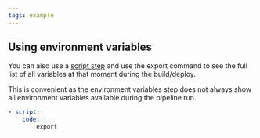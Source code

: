 ```yaml
---
tags: example
---
```


## Using environment variables

You can also use a [script step](/learn/steps/introduction.html) and use the export command to see the full list
of all variables at that moment during the build/deploy.

This is convenient as the environment variables step does not always show all
environment variables available during the pipeline run.

```yaml
- script:
    code: |
        export
```

